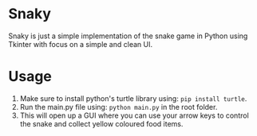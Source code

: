 # Snaky

Snaky is just a simple implementation of the snake game in Python using Tkinter with focus on a simple and clean UI.

# Usage

1. Make sure to install python's turtle library using: `pip install turtle`.
2. Run the main.py file using: `python main.py` in the root folder.
3. This will open up a GUI where you can use your arrow keys to control the snake and collect yellow coloured food items.
